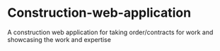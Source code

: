 # Construction-web-application
A construction web application for taking order/contracts for work and showcasing the work and expertise
